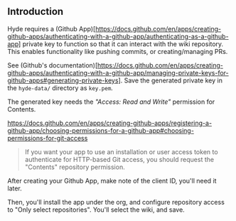 ## Introduction
Hyde requires a (Github App)[https://docs.github.com/en/apps/creating-github-apps/authenticating-with-a-github-app/authenticating-as-a-github-app] private key to function so that it
can interact with the wiki repository. This enables functionality like pushing commits, or creating/managing PRs.

See (Github's documentation)[https://docs.github.com/en/apps/creating-github-apps/authenticating-with-a-github-app/managing-private-keys-for-github-apps#generating-private-keys].
Save the generated private key in the `hyde-data/` directory  as `key.pem`.

The generated key needs the *"Access: Read and Write"* permission for Contents.

<https://docs.github.com/en/apps/creating-github-apps/registering-a-github-app/choosing-permissions-for-a-github-app#choosing-permissions-for-git-access>
> If you want your app to use an installation or user access token to authenticate for HTTP-based Git access, you should request the "Contents" repository permission.

After creating your Github App, make note of the client ID, you'll need it later.

Then, you'll install the app under the org, and configure repository access to "Only select repositories". You'll select the wiki, and save.